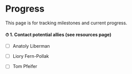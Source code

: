 # Progress

This page is for tracking milestones and current progress.

#### ⏱ 1. Contact potential allies (see resources page)

- [ ] Anatoly Liberman
- [ ] Liory Fern-Pollak
- [ ] Tom Pfeifer

